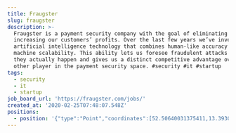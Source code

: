 ```yaml
---
title: Fraugster
slug: fraugster
description: >-
  Fraugster is a payment security company with the goal of eliminating fraud and
  increasing our customers’ profits. Over the last few years we’ve invented an
  artificial intelligence technology that combines human-like accuracy with
  machine scalability. This ability lets us foresee fraudulent attacks before
  they actually happen and gives us a distinct competitive advantage over every
  other player in the payment security space. #security #it #startup
tags:
  - security
  - it
  - startup
job_board_url: 'https://fraugster.com/jobs/'
created_at: '2020-02-25T07:48:07.548Z'
positions:
  - position: '{"type":"Point","coordinates":[52.50640031375411,13.393020629882814]}'
---
```


